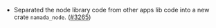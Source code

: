 - Separated the node library code from other apps lib code into a new crate
  `namada_node`. ([\#3265](https://github.com/anoma/namada/pull/3265))